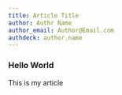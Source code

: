 ```yaml
---
title: Article Title
author: Authr Name
author_email: Author@Email.com
authdeck: author.name
---
```

### Hello World

This is my article

